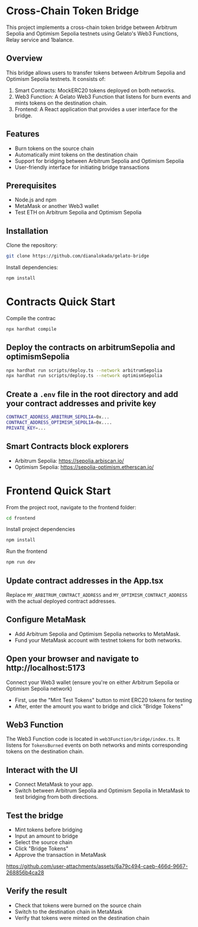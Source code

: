 # Cross-Chain Token Bridge

This project implements a cross-chain token bridge between Arbitrum Sepolia and Optimism Sepolia testnets using Gelato's Web3 Functions, Relay service and 1balance.

## Overview

This bridge allows users to transfer tokens between Arbitrum Sepolia and Optimism Sepolia testnets. It consists of:

1. Smart Contracts: MockERC20 tokens deployed on both networks.
2. Web3 Function: A Gelato Web3 Function that listens for burn events and mints tokens on the destination chain.
3. Frontend: A React application that provides a user interface for the bridge.

## Features

- Burn tokens on the source chain
- Automatically mint tokens on the destination chain
- Support for bridging between Arbitrum Sepolia and Optimism Sepolia
- User-friendly interface for initiating bridge transactions

## Prerequisites

- Node.js and npm
- MetaMask or another Web3 wallet
- Test ETH on Arbitrum Sepolia and Optimism Sepolia

## Installation

Clone the repository:

```bash
git clone https://github.com/dianalokada/gelato-bridge
```

Install dependencies:

```bash
npm install
```

# Contracts Quick Start

Compile the contrac

```bash
npx hardhat compile
```

## Deploy the contracts on arbitrumSepolia and optimismSepolia

```bash
npx hardhat run scripts/deploy.ts --network arbitrumSepolia
npx hardhat run scripts/deploy.ts --network optimismSepolia
```

## Create a `.env` file in the root directory and add your contract addresses and privite key

```bash
CONTRACT_ADDRESS_ARBITRUM_SEPOLIA=0x...
CONTRACT_ADDRESS_OPTIMISM_SEPOLIA=0x....
PRIVATE_KEY=...
```

## Smart Contracts block explorers

- Arbitrum Sepolia: https://sepolia.arbiscan.io/
- Optimism Sepolia: https://sepolia-optimism.etherscan.io/

# Frontend Quick Start

From the project root, navigate to the frontend folder:

```bash
cd frontend
```

Install project dependencies

```bash
npm install
```

Run the frontend

```bash
npm run dev
```

## Update contract addresses in the App.tsx

Replace `MY_ARBITRUM_CONTRACT_ADDRESS` and `MY_OPTIMISM_CONTRACT_ADDRESS` with the actual deployed contract addresses.

## Configure MetaMask

- Add Arbitrum Sepolia and Optimism Sepolia networks to MetaMask.
- Fund your MetaMask account with testnet tokens for both networks.

## Open your browser and navigate to http://localhost:5173

Connect your Web3 wallet (ensure you're on either Arbitrum Sepolia or Optimism Sepolia network)

- First, use the "Mint Test Tokens" button to mint ERC20 tokens for testing
- After, enter the amount you want to bridge and click "Bridge Tokens"

## Web3 Function

The Web3 Function code is located in `web3Function/bridge/index.ts`. It listens for `TokensBurned` events on both networks and mints corresponding tokens on the destination chain.

## Interact with the UI

- Connect MetaMask to your app.
- Switch between Arbitrum Sepolia and Optimism Sepolia in MetaMask to test bridging from both directions.

## Test the bridge

- Mint tokens before bridging
- Input an amount to bridge
- Select the source chain
- Click "Bridge Tokens"
- Approve the transaction in MetaMask

  

https://github.com/user-attachments/assets/6a79c494-caeb-466d-9667-268856b4ca28



## Verify the result

- Check that tokens were burned on the source chain
- Switch to the destination chain in MetaMask
- Verify that tokens were minted on the destination chain
